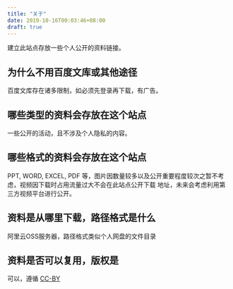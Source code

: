 ```yaml
---
title: "关于"
date: 2019-10-16T00:03:46+08:00
draft: true
---
```


建立此站点存放一些个人公开的资料链接。

## 为什么不用百度文库或其他途径
百度文库存在诸多限制，如必须先登录再下载，有广告。

## 哪些类型的资料会存放在这个站点
一些公开的活动，且不涉及个人隐私的内容。

## 哪些格式的资料会存放在这个站点
PPT, WORD, EXCEL, PDF 等，图片因数量较多以及公开重要程度较次之暂不考虑，视频因下载时占用流量过大不会在此站点公开下载
地址，未来会考虑利用第三方视频平台进行公开。


## 资料是从哪里下载，路径格式是什么
阿里云OSS服务器，路径格式类似个人网盘的文件目录

## 资料是否可以复用，版权是
可以，遵循 [CC-BY](https://baike.baidu.com/item/知识共享)
